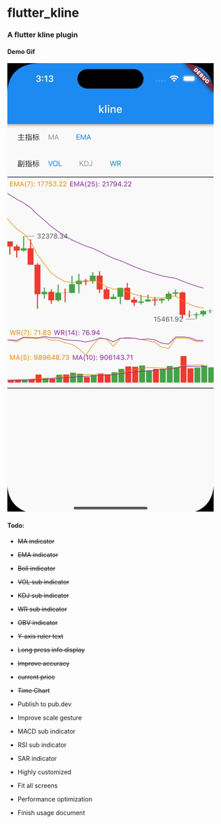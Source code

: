# flutter_kline


### A flutter kline plugin

#### Demo Gif
![](https://raw.githubusercontent.com/AscenX/flutter_kline/main/demo/demo.gif)

#### Todo:
- ~~MA indicator~~
- ~~EMA indicator~~
- ~~Boll indicator~~
- ~~VOL sub indicator~~
- ~~KDJ sub indicator~~
- ~~WR sub indicator~~
- ~~OBV indicator~~
- ~~Y-axis ruler text~~
- ~~Long press info display~~
- ~~Improve accuracy~~
- ~~current price~~
- ~~Time Chart~~
- Publish to pub.dev

- Improve scale gesture
- MACD sub indicator
- RSI sub indicator
- SAR  indicator

- Highly customized
- Fit all screens
- Performance optimization
- Finish usage document

